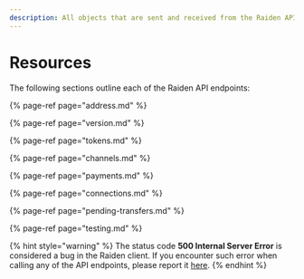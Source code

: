 ```yaml
---
description: All objects that are sent and received from the Raiden API are JSON encoded.
---
```


# Resources

The following sections outline each of the Raiden API endpoints:

{% page-ref page="address.md" %}

{% page-ref page="version.md" %}

{% page-ref page="tokens.md" %}

{% page-ref page="channels.md" %}

{% page-ref page="payments.md" %}

{% page-ref page="connections.md" %}

{% page-ref page="pending-transfers.md" %}

{% page-ref page="testing.md" %}

{% hint style="warning" %}
The status code **500 Internal Server Error** is considered a bug in the Raiden client. If you encounter such error when calling any of the API endpoints, please report it [here](https://github.com/raiden-network/raiden/issues/new?template=bug_report.md).
{% endhint %}

